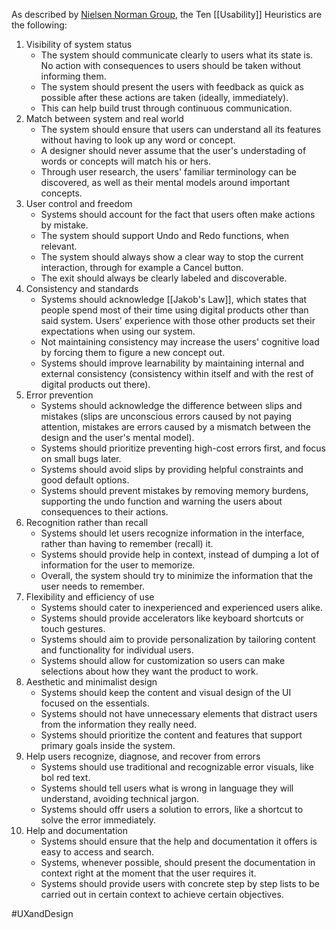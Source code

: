 As described by [Nielsen Norman Group](https://www.nngroup.com/articles/ten-usability-heuristics/), the Ten [[Usability]] Heuristics are the following:

1. Visibility of system status
	- The system should communicate clearly to users what its state is. No action with consequences to users should be taken without informing them.
	- The system should present the users with feedback as quick as possible after these actions are taken (ideally, immediately).
	- This can help build trust through continuous communication.
2. Match between system and real world
	- The system should ensure that users can understand all its features without having to look up any word or concept.
	- A designer should never assume that the user's understading of words or concepts will match his or hers.
	- Through user research, the users' familiar terminology can be discovered, as well as their mental models around important concepts.
3. User control and freedom
	- Systems should account for the fact that users often make actions by mistake.
	- The system should support Undo and Redo functions, when relevant.
	- The system should always show a clear way to stop the current interaction, through for example a Cancel button.
	- The exit should always be clearly labeled and discoverable.
4. Consistency and standards
	- Systems should acknowledge [[Jakob's Law]], which states that people spend most of their time using digital products other than said system. Users' experience with those other products set their expectations when using our system.
	- Not maintaining consistency may increase the users' cognitive load by forcing them to figure a new concept out.
	- Systems should improve learnability by maintaining internal and external consistency (consistency within itself and with the rest of digital products out there).
5. Error prevention
	- Systems should acknowledge the difference between slips and mistakes (slips are unconscious errors caused by not paying attention, mistakes are errors caused by a mismatch between the design and the user's mental model).
	- Systems should prioritize preventing high-cost errors first, and focus on small bugs later.
	- Systems should avoid slips by providing helpful constraints and good default options.
	- Systems should prevent mistakes by removing memory burdens, supporting the undo function and warning the users about consequences to their actions.
6. Recognition rather than recall
	- Systems should let users recognize information in the interface, rather than having to remember (recall) it.
	- Systems should provide help in context, instead of dumping a lot of information for the user to memorize.
	- Overall, the system should try to minimize the information that the user needs to remember.
7. Flexibility and efficiency of use
	- Systems should cater to inexperienced and experienced users alike.
	- Systems should provide accelerators like keyboard shortcuts or touch gestures.
	- Systems should aim to provide personalization by tailoring content and functionality for individual users.
	- Systems should allow for customization so users can make selections about how they want the product to work.
8. Aesthetic and minimalist design
	- Systems should keep the content and visual design of the UI focused on the essentials.
	- Systems should not have unnecessary elements that distract users from the information they really need.
	- Systems should prioritize the content and features that support primary goals inside the system.
9. Help users recognize, diagnose, and recover from errors
	- Systems should use traditional and recognizable error visuals, like bol red text.
	- Systems should tell users what is wrong in language they will understand, avoiding technical jargon.
	- Systems should offr users a solution to errors, like a shortcut to solve the error immediately.
10. Help and documentation
	- Systems should ensure that the help and documentation it offers is easy to access and search.
	- Systems, whenever possible, should present the documentation in context right at the moment that the user requires it.
	- Systems should provide users with concrete step by step lists to be carried out in certain context to achieve certain objectives.

#UXandDesign